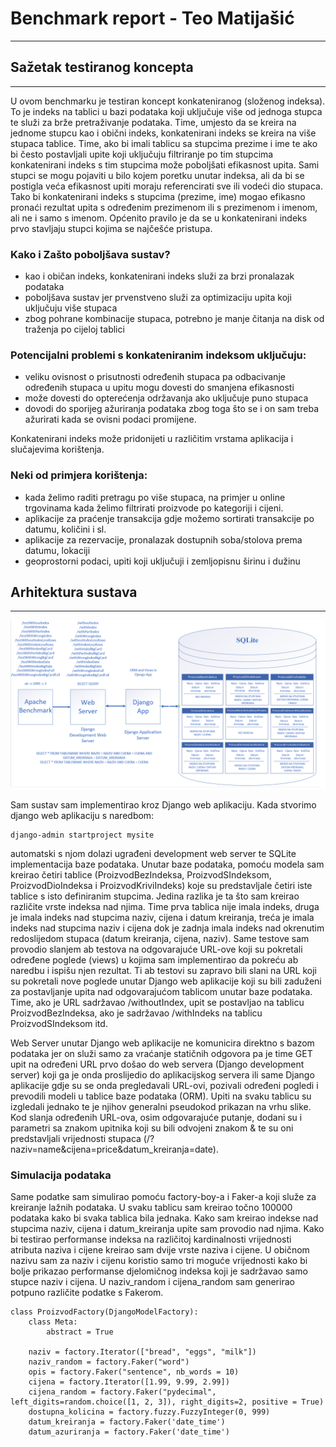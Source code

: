# Benchmark report - Teo Matijašić

---

## Sažetak testiranog koncepta

---

U ovom benchmarku je testiran koncept konkateniranog (složenog indeksa). To je indeks na tablici u bazi podataka koji uključuje više od jednoga stupca te služi za brže pretraživanje podataka. Time, umjesto da se kreira na jednome stupcu kao i obični indeks, konkatenirani indeks se kreira na više stupaca tablice. Time, ako bi imali tablicu sa stupcima prezime i ime te ako bi često postavljali upite koji uključuju filtriranje po tim stupcima konkatenirani indeks s tim stupcima može poboljšati efikasnost upita. Sami stupci se mogu pojaviti u bilo kojem poretku unutar indeksa, ali da bi se postigla veća efikasnost upiti moraju referencirati sve ili vodeći dio stupaca. Tako bi konkatenirani indeks s stupcima (prezime, ime) mogao efikasno pronaći rezultat upita s određenim prezimenom ili s prezimenom i imenom, ali ne i samo s imenom. Općenito pravilo je da se u konkatenirani indeks prvo stavljaju stupci kojima se najčešće pristupa.

### Kako i Zašto poboljšava sustav?

* kao i običan indeks, konkatenirani indeks služi za brzi pronalazak podataka
* poboljšava sustav jer prvenstveno služi za optimizaciju upita koji uključuju više stupaca
* zbog pohrane kombinacije stupaca, potrebno je manje čitanja na disk od traženja po cijeloj tablici

### Potencijalni problemi s konkateniranim indeksom uključuju:
* veliku ovisnost o prisutnosti određenih stupaca pa odbacivanje određenih stupaca u upitu mogu dovesti do smanjena efikasnosti
* može dovesti do opterećenja održavanja ako uključuje puno stupaca
* dovodi do sporijeg ažuriranja podataka zbog toga što se i on sam treba ažurirati kada se ovisni podaci promijene.
  
Konkatenirani indeks može pridonijeti u različitim vrstama aplikacija i slučajevima korištenja. <br>
### Neki od primjera korištenja:
* kada želimo raditi pretragu po više stupaca, na primjer u online trgovinama kada želimo filtrirati proizvode po kategoriji i cijeni.
* aplikacije za praćenje transakcija gdje možemo sortirati transakcije po datumu, količini i sl.
* aplikacije za rezervacije, pronalazak dostupnih soba/stolova prema datumu, lokaciji
* geoprostorni podaci, upiti koji uključuji i zemljopisnu širinu i dužinu

## Arhitektura sustava

---

![Arhitektura sustava](system_architecture.png)

Sam sustav sam implementirao kroz Django web aplikaciju. Kada stvorimo django web aplikaciju s naredbom:
```
django-admin startproject mysite
```
automatski s njom dolazi ugrađeni development web server te SQLite implementacija baze podataka. Unutar baze podataka, pomoću modela sam kreirao četiri tablice (ProizvodBezIndeksa, ProizvodSIndeksom, ProizvodDioIndeksa i ProizvodKriviIndeks) koje su predstavljale četiri iste tablice s isto definiranim stupcima. Jedina razlika je ta što sam kreirao različite vrste indeksa nad njima. Time prva tablica nije imala indeks, druga je imala indeks nad stupcima naziv, cijena i datum kreiranja, treća je imala indeks nad stupcima naziv i cijena dok je zadnja imala indeks nad okrenutim redoslijedom stupaca (datum kreiranja, cijena, naziv).
Same testove sam provodio slanjem ab testova na odgovarajuće URL-ove koji su pokretali određene poglede (views) u kojima sam implementirao da pokreću ab naredbu i ispišu njen rezultat. 
Ti ab testovi su zapravo bili slani na URL koji su pokretali nove poglede unutar Django web aplikacije koji su bili zaduženi za postavljanje upita nad odgovarajućom tablicom unutar baze podataka. Time, ako je URL sadržavao /withoutIndex, upit se postavljao na tablicu ProizvodBezIndeksa, ako je sadržavao /withIndeks na tablicu ProizvodSIndeksom itd.  

Web Server unutar Django web aplikacije ne komunicira direktno s bazom podataka jer on služi samo za vraćanje statičnih odgovora pa je time GET upit na određeni URL prvo došao do web servera (Django development server) koji ga je onda proslijedio do aplikacijskog servera ili same Django aplikacije gdje su se onda pregledavali URL-ovi, pozivali određeni pogledi i prevodili modeli u tablice baze podataka (ORM). 
Upiti na svaku tablicu su izgledali jednako te je njihov generalni pseudokod prikazan na vrhu slike. Kod slanja određenih URL-ova, osim odgovarajuće putanje, dodani su i parametri sa znakom upitnika koji su bili odvojeni znakom & te su oni predstavljali vrijednosti stupaca (/?naziv=name&cijena=price&datum_kreiranja=date). 

### Simulacija podataka 

Same podatke sam simulirao pomoću factory-boy-a i Faker-a koji služe za kreiranje lažnih podataka. U svaku tablicu sam kreirao točno 100000 podataka kako bi svaka tablica bila jednaka. Kako sam kreirao indekse nad stupcima naziv, cijena i datum_kreiranja upite sam provodio nad njima. Kako bi testirao performanse indeksa na različitoj kardinalnosti vrijednosti atributa naziva i cijene kreirao sam dvije vrste naziva i cijene. U običnom nazivu sam za naziv i cijenu koristio samo tri moguće vrijednosti kako bi bolje prikazao performanse djelomičnog indeksa koji je sadržavao samo stupce naziv i cijena. U naziv_random i cijena_random sam generirao potpuno različite podatke s Fakerom.

```
class ProizvodFactory(DjangoModelFactory):
    class Meta:
        abstract = True
    
    naziv = factory.Iterator(["bread", "eggs", "milk"])
    naziv_random = factory.Faker("word")
    opis = factory.Faker("sentence", nb_words = 10)
    cijena = factory.Iterator([1.99, 9.99, 2.99])
    cijena_random = factory.Faker("pydecimal", left_digits=random.choice([1, 2, 3]), right_digits=2, positive = True)
    dostupna_kolicina = factory.fuzzy.FuzzyInteger(0, 999)
    datum_kreiranja = factory.Faker('date_time')
    datum_azuriranja = factory.Faker('date_time')
```
